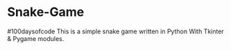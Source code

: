 # Snake-Game
#100daysofcode This is a simple snake game written in Python With Tkinter &amp; Pygame modules.
